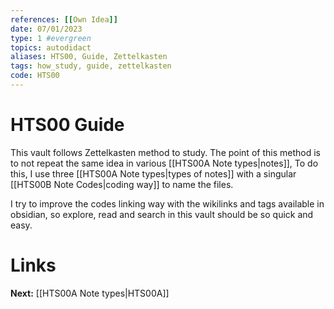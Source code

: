 ```yaml
---
references: [[Own Idea]]
date: 07/01/2023
type: 1 #evergreen
topics: autodidact
aliases: HTS00, Guide, Zettelkasten
tags: how_study, guide, zettelkasten
code: HTS00
---
```

# HTS00 Guide

This vault follows Zettelkasten method to study. The point of this method is to not repeat the same idea in various [[HTS00A Note types|notes]], To do this, I use three [[HTS00A Note types|types of notes]] with a singular [[HTS00B Note Codes|coding way]] to name the files. 

I try to improve the codes linking way with the wikilinks and tags available in obsidian, so explore, read and search in this vault should be so quick and easy.

# Links
**Next:** [[HTS00A Note types|HTS00A]]